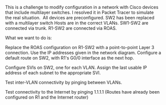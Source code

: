 This is a challenge to modify configuration in a network with Cisco devices that include multilayer switches. I resolved it in Packet Tracer to simulate the real situation. 
All devices are preconfigured. SW2 has been replaced with a multilayer switch
Hosts are in the correct VLANs.
SW1-SW2 are connected via trunk.
R1-SW2 are connected via ROAS.

What we want to do is:

Replace the ROAS configuration on R1-SW2 with a point-to-point Layer 3 connection.
    Use the IP addresses given in the network diagram.
    Configure a default route on SW2, with R1's G0/0 interface as the next hop.

Configure SVIs on SW2, one for each VLAN.
     Assign the last usable IP address of each subnet to the appropriate SVI.

Test inter-VLAN connectivity by pinging between VLANs.

Test connectivity to the Internet by pinging 1.1.1.1
    (Routes have already been configured on R1 and the Internet router)
